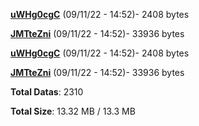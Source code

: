 [**uWHg0cgC**](/data/uWHg0cgC.txt) (09/11/22 - 14:52)- 2408 bytes

[**JMTteZni**](/data/JMTteZni.txt) (09/11/22 - 14:52)- 33936 bytes

[**uWHg0cgC**](/data/uWHg0cgC.txt) (09/11/22 - 14:52)- 2408 bytes

[**JMTteZni**](/data/JMTteZni.txt) (09/11/22 - 14:52)- 33936 bytes

**Total Datas**: 2310

**Total Size**: 13.32 MB / 13.3 MB